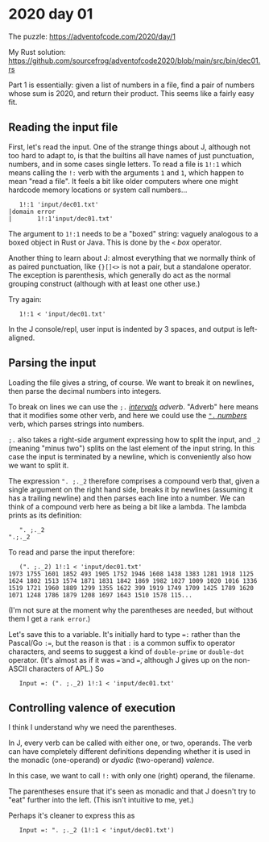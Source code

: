 # 2020 day 01

The puzzle: https://adventofcode.com/2020/day/1

My Rust solution:
https://github.com/sourcefrog/adventofcode2020/blob/main/src/bin/dec01.rs

Part 1 is essentially: given a list of numbers in a file, find a pair of numbers
whose sum is 2020, and return their product. This seems like a fairly easy fit.

## Reading the input file

First, let's read the input. One of the strange things about J, although not too
hard to adapt to, is that the builtins all have names of just punctuation,
numbers, and in some cases single letters. To read a file is `1!:1` which means
calling the `!:` verb with the arguments `1` and `1`, which happen to mean "read
a file". It feels a bit like older computers where one might hardcode memory
locations or system call numbers...

       1!:1 'input/dec01.txt'
    |domain error
    |       1!:1'input/dec01.txt'

The argument to `1!:1` needs to be a "boxed" string: vaguely analogous to a
boxed object in Rust or Java. This is done by the `<` _box_ operator.

Another thing to learn about J: almost everything that we normally think of as
paired punctuation, like `{}[]<>` is not a pair, but a standalone operator. The
exception is parenthesis, which generally do act as the normal grouping
construct (although with at least one other use.)

Try again:

       1!:1 < 'input/dec01.txt'

In the J console/repl, user input is indented by 3 spaces, and output is
left-aligned.

## Parsing the input

Loading the file gives a string, of course. We want to break it on newlines,
then parse the decimal numbers into integers.

To break on lines we can use the `;.`
[_intervals_](https://code.jsoftware.com/wiki/Vocabulary/semidot1#dyadic)
_adverb_. "Adverb" here means that it modifies some other verb, and here we
could use the
[`".` _numbers_](https://code.jsoftware.com/wiki/Vocabulary/quotedot#dyadic)
verb, which parses strings into numbers.

`;.` also takes a right-side argument expressing how to split the input, and
`_2` (meaning "minus two") splits on the last element of the input string. In
this case the input is terminated by a newline, which is conveniently also how
we want to split it.

The expression `". ;._2` therefore comprises a compound verb that, given a
single argument on the right hand side, breaks it by newlines (assuming it has a
trailing newline) and then parses each line into a number. We can think of a
compound verb here as being a bit like a lambda. The lambda prints as its
definition:

       ". ;._2
    ".;._2

To read and parse the input therefore:

       (". ;._2) 1!:1 < 'input/dec01.txt'
    1973 1755 1601 1852 493 1905 1752 1946 1608 1438 1383 1281 1918 1125 1624 1802 1513 1574 1871 1831 1842 1869 1982 1027 1009 1020 1016 1336 1519 1721 1960 1889 1299 1355 1622 399 1919 1749 1709 1425 1789 1620 1071 1248 1786 1879 1208 1697 1643 1510 1578 115...

(I'm not sure at the moment why the parentheses are needed, but without them I
get a `rank error`.)

Let's save this to a variable. It's initially hard to type `=:` rather than the
Pascal/Go `:=`, but the reason is that `:` is a common suffix to operator
characters, and seems to suggest a kind of `double-prime` or `double-dot`
operator. (It's almost as if it was `=̈` and `=̇`, although J gives up on the
non-ASCII characters of APL.) So

       Input =: (". ;._2) 1!:1 < 'input/dec01.txt'

## Controlling valence of execution

I think I understand why we need the parentheses.

In J, every verb can be called with either one, or two, operands. The verb can
have completely different definitions depending whether it is used in the
monadic (one-operand) or _dyadic_ (two-operand) _valence_.

In this case, we want to call `!:` with only one (right) operand, the filename.

The parentheses ensure that it's seen as monadic and that J doesn't try to "eat"
further into the left. (This isn't intuitive to me, yet.)

Perhaps it's cleaner to express this as

       Input =: ". ;._2 (1!:1 < 'input/dec01.txt')
